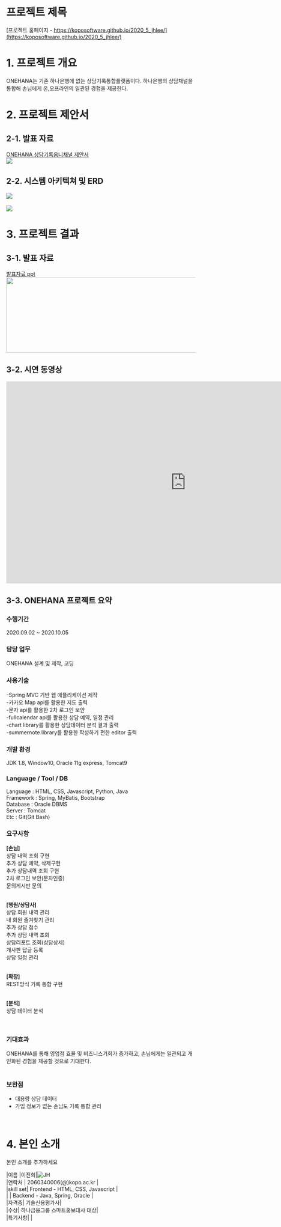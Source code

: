 # 프로젝트 제목

[프로젝트 홈페이지 - https://koposoftware.github.io/2020_5_jhlee/](https://koposoftware.github.io/2020_5_jhlee/)

# 1. 프로젝트 개요

ONEHANA는 기존 하나은행에 없는 상담기록통합플랫폼이다. 하나은행의 상담채널을 통합해 손님에게 온,오프라인의 일관된 경험을 제공한다. 

# 2. 프로젝트 제안서

## 2-1. 발표 자료   
[ONEHANA 상담기록옴니채널 제안서](/하금티_ONEHANA_이진희.pdf)<br>
<img src="onehana.png" /><br>

## 2-2. 시스템 아키텍쳐 및 ERD
<img src="archi.png"/><br><br>
<img src="DB.png"  /><br>


 

# 3. 프로젝트 결과


## 3-1. 발표 자료 
   [발표자료 ppt](/하금티_ONEHANA_이진희.pptx)<br>
   <img src="hana1.png" width="200%" height="200" /><br>

## 3-2. 시연 동영상 

<iframe width="956" height="538" src="https://www.youtube.com/embed/efshhwYzvQ8" frameborder="0" allow="accelerometer; autoplay; clipboard-write; encrypted-media; gyroscope; picture-in-picture" allowfullscreen></iframe>

## 3-3. ONEHANA 프로젝트 요약

### 수행기간

2020.09.02 ~ 2020.10.05
<br>

### 담당 업무

ONEHANA 설계 및 제작, 코딩
<br>

### 사용기술
-Spring MVC 기반 웹 애플리케이션 제작 <br>
-카카오 Map api를 활용한 지도 출력 <br>
-문자 api를 활용한 2차 로그인 보안 <br>
-fullcalendar api를 활용한 상담 예약, 일정 관리 <br> 
-chart library를 활용한 상담데이터 분석 결과 출력 <br>
-summernote library를 활용한 작성하기 편한 editor 출력 <br>

### 개발 환경

JDK 1.8, Window10, Oracle 11g express, Tomcat9
<br>

### Language / Tool / DB

Language : HTML, CSS, Javascript, Python, Java<br>
Framework : Spring, MyBatis, Bootstrap<br>
Database : Oracle DBMS<br>
Server : Tomcat<br>
Etc : Git(Git Bash)
<br>

### 요구사항

<strong>[손님]</strong><br>
상담 내역 조회 구현<br>
추가 상담 예약, 삭제구현<br>
추가 상담내역 조회 구현<br>
2차 로그인 보안(문자인증)<br>
문의게시판 문의<br><br>

<strong>[행원/상담사]</strong><br>
상담 회원 내역 관리<br>
내 회원 즐겨찾기 관리<br>
추가 상담 접수<br>
추가 상담 내역 조회 <br>
상담리포트 조회(상담상세)<br>
개사판 답글 등록<br>
상담 일정 관리<br><br>

<strong>[확장]</strong><br>
REST방식 기록 통합 구현<br><br>

<strong>[분석]</strong><br>
상담 데이터 분석<br>

<br>
 
### 기대효과
ONEHANA를 통해 영업점 효율 및 비즈니스기회가 증가하고, 손님에게는 일관되고 개인화된 경험을 제공할 것으로 기대한다.  
<br>

### 보완점
- 대용량 상담 데이터 
- 가입 정보가 없는 손님도 기록 통합 관리  
<br>


# 4. 본인 소개

본인 소개를 추가하세요

|이름 |이진희|![JH](/JH.jpg)<br>
|연락처 | 2060340006(@)kopo.ac.kr | <br>
|skill set| Frontend - HTML, CSS, Javascript |<br>
| | Backend - Java, Spring, Oracle |<br>
|자격증|  기술신용평가사|<br>
|수상| 하나금융그룹 스마트홍보대사 대상|<br>
|특기사항| |<br>
   
 
